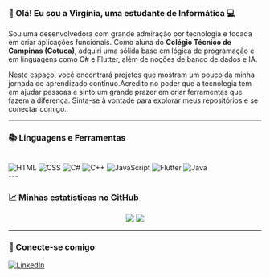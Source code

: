 ### 👋 Olá! Eu sou a Virgínia, uma estudante de Informática 💻

Sou uma desenvolvedora com grande admiração por tecnologia e focada em criar aplicações funcionais. Como aluna do **Colégio Técnico de Campinas (Cotuca)**, adquiri uma sólida base em lógica de programação e em linguagens como C# e Flutter, além de noções de banco de dados e IA.

Neste espaço, você encontrará projetos que mostram um pouco da minha jornada de aprendizado contínuo.Acredito no poder que a tecnologia tem em ajudar pessoas e sinto um grande prazer em criar ferramentas que fazem a diferença. Sinta-se à vontade para explorar meus repositórios e se conectar comigo.

---

### 📚 Linguagens e Ferramentas

<div style="display:inline_block"><br>
  <img align="center" alt="HTML" src="https://img.shields.io/badge/HTML5-E34F26?style=for-the-badge&logo=html5&logoColor=white"/>
   <img align="center" alt="CSS" src="https://img.shields.io/badge/CSS3-1572B6?style=for-the-badge&logo=css3&logoColor=white"/>
  <img align="center" alt="C#" src="https://img.shields.io/badge/C%23-239120?style=for-the-badge&logo=c-sharp&logoColor=white"/>
  <img align="center" alt="C++" src="https://img.shields.io/badge/C%2B%2B-00599C?style=for-the-badge&logo=c%2B%2B&logoColor=white"/>
  <img align="center" alt="JavaScript" src="https://img.shields.io/badge/JavaScript-F7DF1E?style=for-the-badge&logo=javascript&logoColor=black"/>
  <img align="center" alt="Flutter" src="https://img.shields.io/badge/Flutter-02569B?style=for-the-badge&logo=flutter&logoColor=white"/>
  <img align="center" alt="Java" src="https://img.shields.io/badge/Java-ED8B00?style=for-the-badge&logo=openjdk&logoColor=white"/>
</div>
---

### 📈 Minhas estatísticas no GitHub

<div align="center">
  <img src="https://github-readme-stats.vercel.app/api?username=VirginiaSlv&show_icons=true&theme=radical&include_all_commits=true&count_private=true"/>
  <img src="https://github-readme-stats.vercel.app/api/top-langs/?username=VirginiaSlv&layout=compact&langs_count=7&theme=radical&count_private=true"/>
</div>

---

### 🤝 Conecte-se comigo

[![LinkedIn](https://img.shields.io/badge/LinkedIn-0077B5?style=for-the-badge&logo=linkedin&logoColor=white)](https://www.linkedin.com/in/virginia-da-silva-leite-761376248/)
